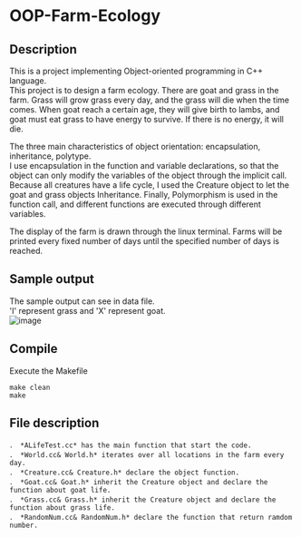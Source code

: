 # OOP-Farm-Ecology

## Description
This is a project implementing Object-oriented programming in C++ language.  
This project is to design a farm ecology. There are goat and grass in the farm. 
Grass will grow grass every day, and the grass will die when the time comes. When goat reach a certain age, 
they will give birth to lambs, and goat must eat grass to have energy to survive. If there is no energy, it will die.  

The three main characteristics of object orientation: encapsulation, inheritance, polytype.  
I use encapsulation in the function and variable declarations, so that the object can only modify the variables of the object through the implicit call. Because all creatures have a life cycle, I used the Creature object to let the goat and grass objects Inheritance. Finally, Polymorphism is used in the function call, and different functions are executed through different variables.  

The display of the farm is drawn through the linux terminal. Farms will be printed every fixed number of days until the specified number of days is reached.  

## Sample output
The sample output can see in data file.  
'I' represent grass and 'X' represent goat.  
![image](https://user-images.githubusercontent.com/48405514/208472449-d84f2c87-c5e9-413f-ad59-840ef6f6ed24.png)  

## Compile
Execute the Makefile
```
make clean  
make
```

## File description
```
． *ALifeTest.cc* has the main function that start the code.
． *World.cc& World.h* iterates over all locations in the farm every day.
． *Creature.cc& Creature.h* declare the object function.
． *Goat.cc& Goat.h* inherit the Creature object and declare the function about goat life.
． *Grass.cc& Grass.h* inherit the Creature object and declare the function about grass life.
． *RandomNum.cc& RandomNum.h* declare the function that return ramdom number.
```
